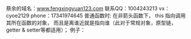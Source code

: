 蔡余的域名：www.fengxingyuan123.com
联系QQ：1004243213
vx：cyoe2129
phone：17341974645
普通函数时:
在非箭头函数下， this 指向调用其所在函数的对象，
而且是离谁近就是指向谁（此对于常规对象，原型链， getter & setter等都适用）；
例子：
<script>
var o = {
  pro: 'name', 
  pop: function(){
    console.log(this.pro);
    console.log(this);//对象o中pop方法中的this指向的是对象o;
  }
}
o.pop();
//当把全局函数作为对象的方法传入对象时，调用者仍然是该对象
var pip = function(){
  console.log('123');
  console.log(this)//this指向的仍是对象o
}
o.cic = pip;//把函数pip传给对象o作为o的方法
o.cic();

//当不将其传入对象时，this默认为window(非严格模式下)，当然也可以用call等函数改变其this指向(严格模式下this为undefined)
//(window也是一个对象)
var pip2 = function(){
  console.log('123');
  console.log(this);
}
//用call apply等方法可以改变全局函数的默认(window)调用者
var aaa = {};
pip2();//this为window
pip2.call(aaa);//this为aaa对象
pip2.call(o);//this为o对象
//多层嵌套中的this指向
var ccc = function(){
  console.log('456');
  console.log(this);//this为ssb
}
o.ssb = {
  g: ccc,
}//多层嵌套，将ssb作为对象嵌套在o对象中，而ssb中嵌套了一个方法g，方法g的参数是全局里的函数ccc
o.ssb.g();/*当多层嵌套式this指向为离被调用函数最近的一个对象,及为(ssb)，因为有两个对象一个为o一个为ssb
而ssb离该方法最近*/

</script>
